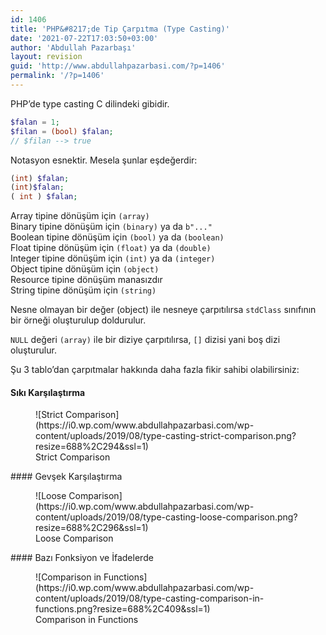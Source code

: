 ```yaml
---
id: 1406
title: 'PHP&#8217;de Tip Çarpıtma (Type Casting)'
date: '2021-07-22T17:03:50+03:00'
author: 'Abdullah Pazarbaşı'
layout: revision
guid: 'http://www.abdullahpazarbasi.com/?p=1406'
permalink: '/?p=1406'
---
```


PHP’de type casting C dilindeki gibidir.

```php
$falan = 1;
$filan = (bool) $falan;
// $filan --> true
```

Notasyon esnektir. Mesela şunlar eşdeğerdir:

```php
(int) $falan;
(int)$falan;
( int ) $falan;
```

Array tipine dönüşüm için `(array)`  
Binary tipine dönüşüm için `(binary)` ya da `b"..."`  
Boolean tipine dönüşüm için `(bool)` ya da `(boolean)`  
Float tipine dönüşüm için `(float)` ya da `(double)`  
Integer tipine dönüşüm için `(int)` ya da `(integer)`  
Object tipine dönüşüm için `(object)`  
Resource tipine dönüşüm manasızdır  
String tipine dönüşüm için `(string)`

Nesne olmayan bir değer (object) ile nesneye çarpıtılırsa `stdClass` sınıfının bir örneği oluşturulup doldurulur.

`NULL` değeri `(array)` ile bir diziye çarpıtılırsa, `[]` dizisi yani boş dizi oluşturulur.

Şu 3 tablo’dan çarpıtmalar hakkında daha fazla fikir sahibi olabilirsiniz:

#### Sıkı Karşılaştırma

<div class="wp-block-image"><figure class="aligncenter">![Strict Comparison](https://i0.wp.com/www.abdullahpazarbasi.com/wp-content/uploads/2019/08/type-casting-strict-comparison.png?resize=688%2C294&ssl=1)<figcaption>Strict Comparison</figcaption></figure></div>#### Gevşek Karşılaştırma

<div class="wp-block-image"><figure class="aligncenter">![Loose Comparison](https://i0.wp.com/www.abdullahpazarbasi.com/wp-content/uploads/2019/08/type-casting-loose-comparison.png?resize=688%2C296&ssl=1)<figcaption>Loose Comparison</figcaption></figure></div>#### Bazı Fonksiyon ve İfadelerde

<div class="wp-block-image"><figure class="aligncenter">![Comparison in Functions](https://i0.wp.com/www.abdullahpazarbasi.com/wp-content/uploads/2019/08/type-casting-comparison-in-functions.png?resize=688%2C409&ssl=1)<figcaption>Comparison in Functions</figcaption></figure></div>